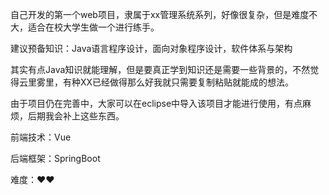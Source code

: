 自己开发的第一个web项目，隶属于xx管理系统系列，好像很复杂，但是难度不大，适合在校大学生做一个进行练手。

建议预备知识：Java语言程序设计，面向对象程序设计，软件体系与架构

其实有点Java知识就能理解，但是要真正学到知识还是需要一些背景的，不然觉得云里雾里，有种XX已经做得那么好我就只需要复制粘贴就能成的想法。

由于项目仍在完善中，大家可以在eclipse中导入该项目才能进行使用，有点麻烦，后期我会补上这些东西。

前端技术：Vue

后端框架：SpringBoot

难度：♥♥